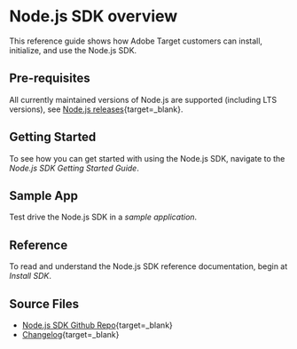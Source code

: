 # Node.js SDK overview

This reference guide shows how Adobe Target customers can install, initialize, and use the Node.js SDK.

## Pre-requisites

All currently maintained versions of Node.js are supported (including LTS versions), see [Node.js releases](https://en.wikipedia.org/wiki/Node.js#Releases){target=_blank}.

## Getting Started

To see how you can get started with using the Node.js SDK, navigate to the *Node.js SDK Getting Started Guide*.

## Sample App

Test drive the Node.js SDK in a *sample application*.

## Reference

To read and understand the Node.js SDK reference documentation, begin at *Install SDK*.

## Source Files

* [Node.js SDK Github Repo](https://github.com/adobe/target-nodejs-sdk){target=_blank}
* [Changelog](https://github.com/adobe/target-nodejs-sdk/blob/main/CHANGELOG.md){target=_blank}
​​
​